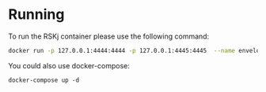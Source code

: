 # Running

To run the RSKj container please use the following command:

```bash
docker run -p 127.0.0.1:4444:4444 -p 127.0.0.1:4445:4445  --name enveloping-rskj -it -v $PWD/logback.xml:/etc/rsk/logback.xml -v $PWD/node.conf:/etc/rsk/node.conf rsksmart/rskj:IRIS-3 --regtest
```

You could also use docker-compose:

```
docker-compose up -d
```
